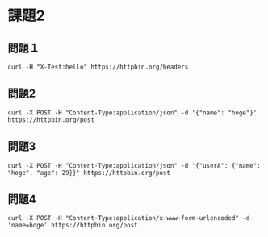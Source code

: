 # 課題2

## 問題１

```
curl -H "X-Test:hello" https://httpbin.org/headers
```

## 問題2

```
curl -X POST -H "Content-Type:application/json" -d '{"name": "hoge"}' https://httpbin.org/post
```

## 問題3

```
curl -X POST -H "Content-Type:application/json" -d '{"userA": {"name": "hoge", "age": 29}}' https://httpbin.org/post
```

## 問題4

```
curl -X POST -H "Content-Type:application/x-www-form-urlencoded" -d 'name=hoge' https://httpbin.org/post
```
